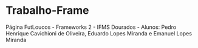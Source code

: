 # Trabalho-Frame
Página FutLoucos - Frameworks 2 - IFMS Dourados - Alunos: Pedro Henrique Cavichioni de Oliveira, Eduardo Lopes Miranda e Emanuel Lopes Miranda 
